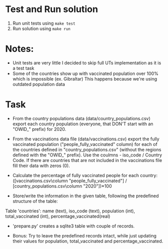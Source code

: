 # Test and Run solution

1. Run unit tests using `make test`
2. Run solution using `make run`

# Notes:
- Unit tests are very little I decided to skip full UTs implementation as it is a test task
- Some of the countries show up with vaccinated population over 100%  which is impossible (ex. Gibraltar) This happens
because we're using outdated population data


# Task
- From the country populations data (data/country_populations.csv) export each country population (everyone, that DON'T start with an "OWID_" prefix) for 2020. 

- From the vaccinations data file (data/vaccinations.csv) export the fully vaccinated population ("people_fully_vaccinated" column) for each of the countries defined in "country_populations.csv" (without the regions defined with the "OWID_" prefix). Use the coulmns - iso_code / Country Code. If there are countries that are not included in the vaccinations file fill their data with zeros (0).

- Calculate the percentage of fully vaccinated people for each country: ([vaccinations.csv\column "people_fully_vaccinated"] / [country_populations.csv\column "2020"])*100

- Store/write the information in the given table, following the predefined structure of the table:

Table 'countries':
name (text), iso_code (text), population (int), total_vaccinated (int), percentage_vaccinated(real) 

- 'prepare.py' creates a sqlite3 table with couple of records.

- Bonus: Try to leave the predefined records intact, while just updating their values for population, total_vaccinated and percentage_vaccinated.
